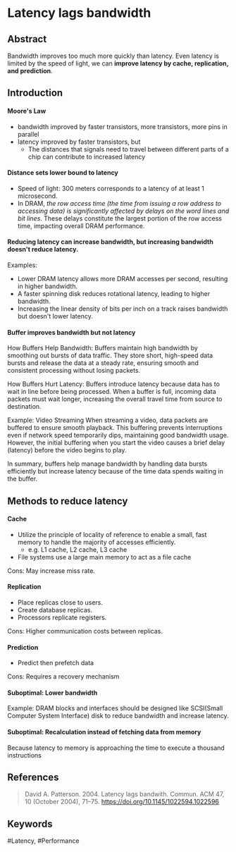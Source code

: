 # Latency lags bandwidth

## Abstract

Bandwidth improves too much more quickly than latency. Even latency is limited by the speed of light, we can **improve latency by cache, replication, and prediction**.

## Introduction

#### Moore's Law
- bandwidth improved by faster transistors, more transistors, more pins in parallel
- latency improved by faster transistors, but
  - The distances that signals need to travel between different parts of a chip can contribute to increased latency

#### Distance sets lower bound to latency

- Speed of light: 300 meters corresponds to a latency of at least 1 microsecond.
- In DRAM, _the row access time (the time from issuing a row address to accessing data) is significantly affected by delays on the word lines and bit lines_. These delays constitute the largest portion of the row access time, impacting overall DRAM performance.
    
#### Reducing latency can increase bandwidth, but increasing bandwidth doesn't reduce latency.

Examples:
- Lower DRAM latency allows more DRAM accesses per second, resulting in higher bandwidth.
- A faster spinning disk reduces rotational latency, leading to higher bandwidth.
- Increasing the linear density of bits per inch on a track raises bandwidth but doesn't lower latency.

#### Buffer improves bandwidth but not latency

How Buffers Help Bandwidth:
Buffers maintain high bandwidth by smoothing out bursts of data traffic. They store short, high-speed data bursts and release the data at a steady rate, ensuring smooth and consistent processing without losing packets.

How Buffers Hurt Latency:
Buffers introduce latency because data has to wait in line before being processed. When a buffer is full, incoming data packets must wait longer, increasing the overall travel time from source to destination.

Example: Video Streaming
When streaming a video, data packets are buffered to ensure smooth playback. This buffering prevents interruptions even if network speed temporarily dips, maintaining good bandwidth usage. However, the initial buffering when you start the video causes a brief delay (latency) before the video begins to play.

In summary, buffers help manage bandwidth by handling data bursts efficiently but increase latency because of the time data spends waiting in the buffer.

## Methods to reduce latency

#### Cache

- Utilize the principle of locality of reference to enable a small, fast memory to handle the majority of accesses efficiently.
  - e.g. L1 cache, L2 cache, L3 cache
- File systems use a large main memory to act as a file cache

Cons: May increase miss rate.

#### Replication

- Place replicas close to users.
- Create database replicas.
- Processors replicate registers.

Cons: Higher communication costs between replicas.

#### Prediction

- Predict then prefetch data

Cons: Requires a recovery mechanism

#### Suboptimal: Lower bandwidth

Example: DRAM blocks and interfaces should be designed like SCSI(Small Computer System Interface) disk to reduce bandwidth and increase latency.

#### Suboptimal: Recalculation instead of fetching data from memory

Because latency to memory is approaching the time to execute a thousand instructions

## References

> David A. Patterson. 2004. Latency lags bandwith. Commun. ACM 47, 10 (October 2004), 71–75. https://doi.org/10.1145/1022594.1022596

## Keywords

#Latency, #Performance
